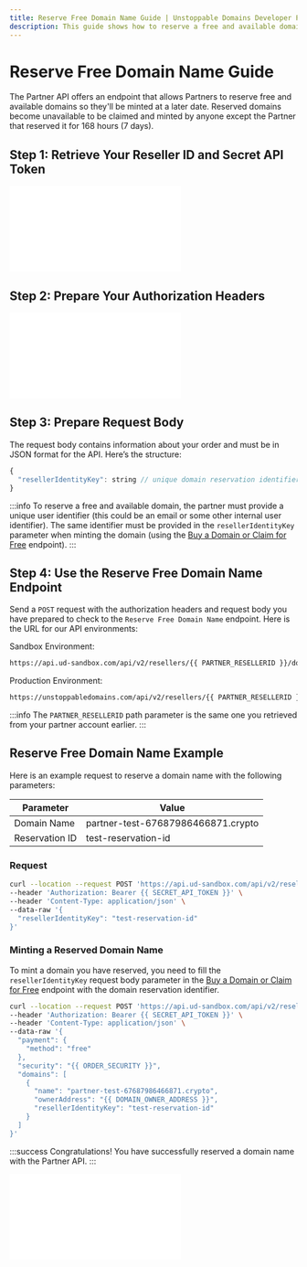```yaml
---
title: Reserve Free Domain Name Guide | Unstoppable Domains Developer Portal
description: This guide shows how to reserve a free and available domain name to purchase at a later date with your Partner account.
---
```


# Reserve Free Domain Name Guide

The Partner API offers an endpoint that allows Partners to reserve free and available domains so they'll be minted at a later date. Reserved domains become unavailable to be claimed and minted by anyone except the Partner that reserved it for 168 hours (7 days).

## Step 1: Retrieve Your Reseller ID and Secret API Token

<embed src="/snippets/_reseller-id-location.md" />

## Step 2: Prepare Your Authorization Headers

<embed src="/snippets/_auth-headers-preparation.md" />

## Step 3: Prepare Request Body

The request body contains information about your order and must be in JSON format for the API. Here’s the structure:

```javascript
{
  "resellerIdentityKey": string // unique domain reservation identifier
}
```

:::info
To reserve a free and available domain, the partner must provide a unique user identifier (this could be an email or some other internal user identifier). The same identifier must be provided in the `resellerIdentityKey` parameter when minting the domain (using the [Buy a Domain or Claim for Free](https://docs.unstoppabledomains.com/openapi/reference/#tag/orders/paths/~1orders/post) endpoint).
:::

## Step 4: Use the Reserve Free Domain Name Endpoint

Send a `POST` request with the authorization headers and request body you have prepared to check to the `Reserve Free Domain Name` endpoint. Here is the URL for our API environments:

Sandbox Environment:

```bash
https://api.ud-sandbox.com/api/v2/resellers/{{ PARTNER_RESELLERID }}/domains/{{ DOMAIN_NAME }}/reserve/
```

Production Environment:

```bash
https://unstoppabledomains.com/api/v2/resellers/{{ PARTNER_RESELLERID }}/domains/{{ DOMAIN_NAME }}/reserve/
```

:::info
The `PARTNER_RESELLERID` path parameter is the same one you retrieved from your partner account earlier.
:::

## Reserve Free Domain Name Example

Here is an example request to reserve a domain name with the following parameters:

| Parameter | Value |
| - | - |
| Domain Name | partner-test-67687986466871.crypto |
| Reservation ID | test-reservation-id |

### Request

```bash
curl --location --request POST 'https://api.ud-sandbox.com/api/v2/resellers/{{ PARTNER_RESELLERID }}/domains/partner-test-67687986466871.crypto/reserve/' \
--header 'Authorization: Bearer {{ SECRET_API_TOKEN }}' \
--header 'Content-Type: application/json' \
--data-raw '{
  "resellerIdentityKey": "test-reservation-id"
}'
```

### Minting a Reserved Domain Name

To mint a domain you have reserved, you need to fill the `resellerIdentityKey` request body parameter in the [Buy a Domain or Claim for Free](https://docs.unstoppabledomains.com/openapi/reference/#tag/orders/paths/~1orders/post) endpoint with the domain reservation identifier.

```bash
curl --location --request POST 'https://api.ud-sandbox.com/api/v2/resellers/{{ PARTNER_RESELLERID }}/orders/' \
--header 'Authorization: Bearer {{ SECRET_API_TOKEN }}' \
--header 'Content-Type: application/json' \
--data-raw '{
  "payment": {
    "method": "free"
  },
  "security": "{{ ORDER_SECURITY }}",
  "domains": [
    {
      "name": "partner-test-67687986466871.crypto",
      "ownerAddress": "{{ DOMAIN_OWNER_ADDRESS }}",
      "resellerIdentityKey": "test-reservation-id"
    }
  ]
}'
```

:::success Congratulations!
You have successfully reserved a domain name with the Partner API.
:::

<embed src="/snippets/_discord.md" />
